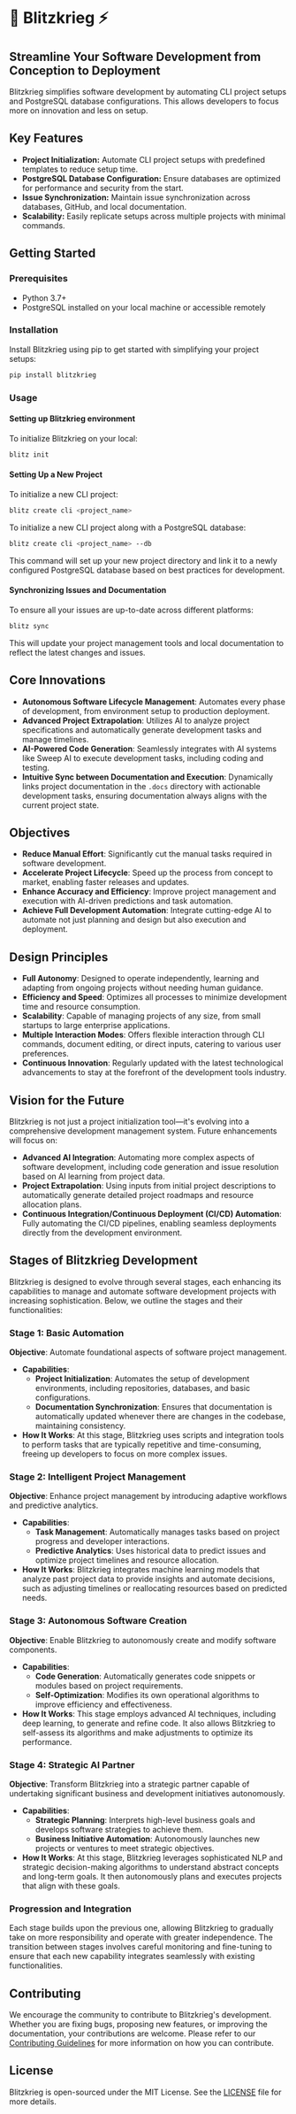 # 🚀 Blitzkrieg ⚡

## Streamline Your Software Development from Conception to Deployment

Blitzkrieg simplifies software development by automating CLI project setups and PostgreSQL database configurations. This allows developers to focus more on innovation and less on setup.


## Key Features

- **Project Initialization:** Automate CLI project setups with predefined templates to reduce setup time.
- **PostgreSQL Database Configuration:** Ensure databases are optimized for performance and security from the start.
- **Issue Synchronization:** Maintain issue synchronization across databases, GitHub, and local documentation.
- **Scalability:** Easily replicate setups across multiple projects with minimal commands.

## Getting Started

### Prerequisites
- Python 3.7+
- PostgreSQL installed on your local machine or accessible remotely

### Installation

Install Blitzkrieg using pip to get started with simplifying your project setups:

```bash
pip install blitzkrieg
```

### Usage

#### Setting up Blitzkrieg environment
To initialize Blitzkrieg on your local:
```bash
blitz init
```

#### Setting Up a New Project
To initialize a new CLI project:
```bash
blitz create cli <project_name>
```
To initialize a new CLI project along with a PostgreSQL database:

```bash
blitz create cli <project_name> --db
```

This command will set up your new project directory and link it to a newly configured PostgreSQL database based on best practices for development.

#### Synchronizing Issues and Documentation
To ensure all your issues are up-to-date across different platforms:

```bash
blitz sync
```

This will update your project management tools and local documentation to reflect the latest changes and issues.

## Core Innovations

- **Autonomous Software Lifecycle Management**: Automates every phase of development, from environment setup to production deployment.
- **Advanced Project Extrapolation**: Utilizes AI to analyze project specifications and automatically generate development tasks and manage timelines.
- **AI-Powered Code Generation**: Seamlessly integrates with AI systems like Sweep AI to execute development tasks, including coding and testing.
- **Intuitive Sync between Documentation and Execution**: Dynamically links project documentation in the `.docs` directory with actionable development tasks, ensuring documentation always aligns with the current project state.

## Objectives

- **Reduce Manual Effort**: Significantly cut the manual tasks required in software development.
- **Accelerate Project Lifecycle**: Speed up the process from concept to market, enabling faster releases and updates.
- **Enhance Accuracy and Efficiency**: Improve project management and execution with AI-driven predictions and task automation.
- **Achieve Full Development Automation**: Integrate cutting-edge AI to automate not just planning and design but also execution and deployment.

## Design Principles

- **Full Autonomy**: Designed to operate independently, learning and adapting from ongoing projects without needing human guidance.
- **Efficiency and Speed**: Optimizes all processes to minimize development time and resource consumption.
- **Scalability**: Capable of managing projects of any size, from small startups to large enterprise applications.
- **Multiple Interaction Modes**: Offers flexible interaction through CLI commands, document editing, or direct inputs, catering to various user preferences.
- **Continuous Innovation**: Regularly updated with the latest technological advancements to stay at the forefront of the development tools industry.

## Vision for the Future
Blitzkrieg is not just a project initialization tool—it's evolving into a comprehensive development management system. Future enhancements will focus on:

- **Advanced AI Integration**: Automating more complex aspects of software development, including code generation and issue resolution based on AI learning from project data.
- **Project Extrapolation**: Using inputs from initial project descriptions to automatically generate detailed project roadmaps and resource allocation plans.
- **Continuous Integration/Continuous Deployment (CI/CD) Automation**: Fully automating the CI/CD pipelines, enabling seamless deployments directly from the development environment.

## Stages of Blitzkrieg Development

Blitzkrieg is designed to evolve through several stages, each enhancing its capabilities to manage and automate software development projects with increasing sophistication. Below, we outline the stages and their functionalities:

### **Stage 1: Basic Automation**
**Objective**: Automate foundational aspects of software project management.
- **Capabilities**:
  - **Project Initialization**: Automates the setup of development environments, including repositories, databases, and basic configurations.
  - **Documentation Synchronization**: Ensures that documentation is automatically updated whenever there are changes in the codebase, maintaining consistency.
- **How It Works**: At this stage, Blitzkrieg uses scripts and integration tools to perform tasks that are typically repetitive and time-consuming, freeing up developers to focus on more complex issues.

### **Stage 2: Intelligent Project Management**
**Objective**: Enhance project management by introducing adaptive workflows and predictive analytics.
- **Capabilities**:
  - **Task Management**: Automatically manages tasks based on project progress and developer interactions.
  - **Predictive Analytics**: Uses historical data to predict issues and optimize project timelines and resource allocation.
- **How It Works**: Blitzkrieg integrates machine learning models that analyze past project data to provide insights and automate decisions, such as adjusting timelines or reallocating resources based on predicted needs.

### **Stage 3: Autonomous Software Creation**
**Objective**: Enable Blitzkrieg to autonomously create and modify software components.
- **Capabilities**:
  - **Code Generation**: Automatically generates code snippets or modules based on project requirements.
  - **Self-Optimization**: Modifies its own operational algorithms to improve efficiency and effectiveness.
- **How It Works**: This stage employs advanced AI techniques, including deep learning, to generate and refine code. It also allows Blitzkrieg to self-assess its algorithms and make adjustments to optimize its performance.

### **Stage 4: Strategic AI Partner**
**Objective**: Transform Blitzkrieg into a strategic partner capable of undertaking significant business and development initiatives autonomously.
- **Capabilities**:
  - **Strategic Planning**: Interprets high-level business goals and develops software strategies to achieve them.
  - **Business Initiative Automation**: Autonomously launches new projects or ventures to meet strategic objectives.
- **How It Works**: At this stage, Blitzkrieg leverages sophisticated NLP and strategic decision-making algorithms to understand abstract concepts and long-term goals. It then autonomously plans and executes projects that align with these goals.

### **Progression and Integration**
Each stage builds upon the previous one, allowing Blitzkrieg to gradually take on more responsibility and operate with greater independence. The transition between stages involves careful monitoring and fine-tuning to ensure that each new capability integrates seamlessly with existing functionalities.

## Contributing
We encourage the community to contribute to Blitzkrieg's development. Whether you are fixing bugs, proposing new features, or improving the documentation, your contributions are welcome. Please refer to our [Contributing Guidelines](./CONTRIBUTING.md) for more information on how you can contribute.

## License
Blitzkrieg is open-sourced under the MIT License. See the [LICENSE](./LICENSE) file for more details.
